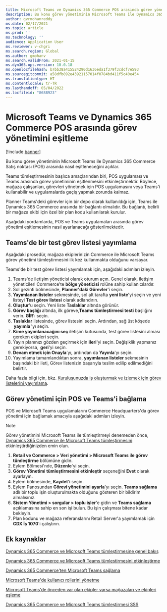 ```yaml
---
title: Microsoft Teams ve Dynamics 365 Commerce POS arasında görev yönetimini eşitleme
description: Bu konu görev yönetiminin Microsoft Teams ile Dynamics 365 Commerce Satış noktası (POS) arasında nasıl eşitleneceğini açıklar.
author: gvrmohanreddy
ms.date: 02/17/2021
ms.topic: article
ms.prod: ''
ms.technology: ''
audience: Application User
ms.reviewer: v-chgri
ms.search.region: Global
ms.author: gmohanv
ms.search.validFrom: 2021-01-15
ms.dyn365.ops.version: 10.0.18
ms.openlocfilehash: b7bb38a415524290d1636eda1f379f3cdcf7e593
ms.sourcegitcommit: a58dfb892e43921157014f0784bd411f5c40e454
ms.translationtype: HT
ms.contentlocale: tr-TR
ms.lasthandoff: 05/04/2022
ms.locfileid: "8688923"
---
```

# <a name="synchronize-task-management-between-microsoft-teams-and-dynamics-365-commerce-pos"></a>Microsoft Teams ve Dynamics 365 Commerce POS arasında görev yönetimini eşitleme

[!include [banner](includes/banner.md)]

Bu konu görev yönetiminin Microsoft Teams ile Dynamics 365 Commerce Satış noktası (POS) arasında nasıl eşitleneceğini açıklar.

Teams tümleştirmesinin başlıca amaçlarından biri, POS uygulaması ve Teams arasında görev yönetiminin eşitlenmesini etkinleştirmektir. Böylece, mağaza çalışanları, görevleri yönetmek için POS uygulamasını veya Teams'i kullanabilir ve uygulamalarda geçiş yapmak zorunda kalmaz.

Planner Teams'deki görevler için bir depo olarak kullanıldığı için, Teams ile Dynamics 365 Commerce arasında bir bağlantı olmalıdır. Bu bağlantı, belirli bir mağaza ekibi için özel bir plan kodu kullanılarak kurulur.

Aşağıdaki yordamlarda, POS ve Teams uygulamaları arasında görev yönetimi eşitlemesinin nasıl ayarlanacağı gösterilmektedir.

## <a name="publish-a-test-task-list-in-teams"></a>Teams'de bir test görev listesi yayımlama

Aşağıdaki prosedür, mağaza ekiplerinizin Commerce ile Microsoft Teams görev yönetimi tümleştirmesini ilk kez kullanmakta olduğunu varsayar.

Teams'de bir test görev listesi yayımlamak için, aşağıdaki adımları izleyin.

1. Teams'de iletişim yöneticisi olarak oturum açın. Genel olarak, iletişim yöneticileri Commerce'te **bölge yöneticisi** rolüne sahip kullanıcılardır.
1. Sol gezinti bölmesinde, **Planner'daki Görevler**'i seçin.
1. **Yayımlanan listeler** sekmesinde, sol alt tarafta **yeni liste**'yi seçin ve yeni listeyi **Test görev listesi** olarak adlandırın.
1. **Oluştur**'u seçin. Yeni liste **Taslaklar** altında görünür.
1. **Görev başlığı** altında, ilk göreve,**Teams tümleştirmesi testi** başlığını verin. **GİR**'ı seçin.
1. **Taslaklar** listesinde, görev listesini seçin. Ardından, sağ üst köşede  **yayımla** 'yı seçin.
1. **Kime yayımlanacağını seç** iletişim kutusunda, test görev listesini alması gereken ekipleri seçin.
1. Yayın planınızı gözden geçirmek için **ileri**'yi seçin. Değişiklik yapmanız gerekiyorsa,  **geri**'yi seçin. 
1. **Devam etmek için Onayla**'yı, ardından da **Yayınla**'yı seçin.
1. Yayımlama tamamlandıktan sonra, **yayımlanan listeler** sekmesinin başındaki bir ileti, Görev listenizin başarıyla teslim edilip edilmediğini belirtir.

Daha fazla bilgi için, bkz. [Kuruluşunuzda iş oluşturmak ve izlemek için görev listelerini yayımlama](https://support.microsoft.com/office/publish-task-lists-to-create-and-track-work-in-your-organization-095409b3-f5af-40aa-9f9e-339b54e705df).

## <a name="link-pos-and-teams-for-task-management"></a>Görev yönetimi için POS ve Teams'i bağlama

POS ve Microsoft Teams uygulamalarını Commerce Headquarters'da görev yönetimi için bağlamak amacıyla aşağıdaki adımları izleyin.

> [!NOTE]
> Görev yönetimini Microsoft Teams ile tümleştirmeyi denemeden önce, [Dynamics 365 Commerce ile Microsoft Teams tümleştirmesini](enable-teams-integration.md) etkinleştirdiğinizden emin olun. 

1. **Retail ve Commerce \> Veri yönetimi \> Microsoft Teams ile görev tümleştirme** bölümüne gidin.
1. Eylem Bölmesi'nde, **Düzenle**'yi seçin.
1. **Görev Yönetimi tümleştirmesini etkinleştir** seçeneğini **Evet** olarak ayarlayın.
1. Eylem bölmesinde, **Kaydet**'i seçin.
1. Eylem Panosundan **Görevi yönetimini ayarla**'yı seçin. **Teams sağlama** adlı bir toplu işin oluşturulmakta olduğunu gösteren bir bildirim almalısınız.
1. **Sistem Yönetimi \> sorgular \> toplu işler**'e gidin ve **Teams sağlama** açıklamasına sahip en son işi bulun. Bu işin çalışması bitene kadar bekleyin.
1. Plan kodunu ve mağaza referanslarını Retail Server'a yayımlamak için **CDX İş 1070**'i çalıştırın.

## <a name="additional-resources"></a>Ek kaynaklar

[Dynamics 365 Commerce ve Microsoft Teams tümleştirmesine genel bakış](commerce-teams-integration.md)

[Dynamics 365 Commerce ve Microsoft Teams tümleştirmesini etkinleştirme](enable-teams-integration.md)

[Dynamics 365 Commerce'ten Microsoft Teams sağlama](provision-teams-from-commerce.md)

[Microsoft Teams'de kullanıcı rollerini yönetme](manage-user-roles-teams.md)

[Microsoft Teams'de önceden var olan ekipler varsa mağazaları ve ekipleri eşleme](map-stores-existing-teams.md)

[Dynamics 365 Commerce ve Microsoft Teams tümleştirmesi SSS](teams-integration-faq.md)
